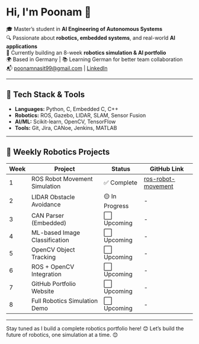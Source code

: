 # Hi, I'm Poonam 👋

🎓 Master’s student in **AI Engineering of Autonomous Systems**  
🔍 Passionate about **robotics, embedded systems**, and real-world **AI applications**  
🤖 Currently building an 8-week **robotics simulation & AI portfolio**  
🌍 Based in Germany | 📚 Learning German for better team collaboration  
📬 poonamnasit99@gmail.com | [LinkedIn](https://www.linkedin.com/in/nasitpoonam1999)

---

## 🔧 Tech Stack & Tools
- **Languages:** Python, C, Embedded C, C++
- **Robotics:** ROS, Gazebo, LIDAR, SLAM, Sensor Fusion
- **AI/ML:** Scikit-learn, OpenCV, TensorFlow
- **Tools:** Git, Jira, CANoe, Jenkins, MATLAB

---

## 🚀 Weekly Robotics Projects
| Week | Project                              | Status      | GitHub Link |
|------|--------------------------------------|-------------|-------------|
| 1    | ROS Robot Movement Simulation        | ✅ Complete | [ros-robot-movement](https://github.com/poonamnasit/ros-robot-movement) |
| 2    | LIDAR Obstacle Avoidance             | 🟡 In Progress | - |
| 3    | CAN Parser (Embedded)                | ⬜ Upcoming | - |
| 4    | ML-based Image Classification        | ⬜ Upcoming | - |
| 5    | OpenCV Object Tracking               | ⬜ Upcoming | - |
| 6    | ROS + OpenCV Integration             | ⬜ Upcoming | - |
| 7    | GitHub Portfolio Website             | ⬜ Upcoming | - |
| 8    | Full Robotics Simulation Demo        | ⬜ Upcoming | - |

---

Stay tuned as I build a complete robotics portfolio here! 😊
Let’s build the future of robotics, one simulation at a time. 😊

